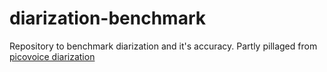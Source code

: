 # diarization-benchmark

Repository to benchmark diarization and it's accuracy.
Partly pillaged from [picovoice diarization](https://github.com/Picovoice/speaker-diarization-benchmark)

